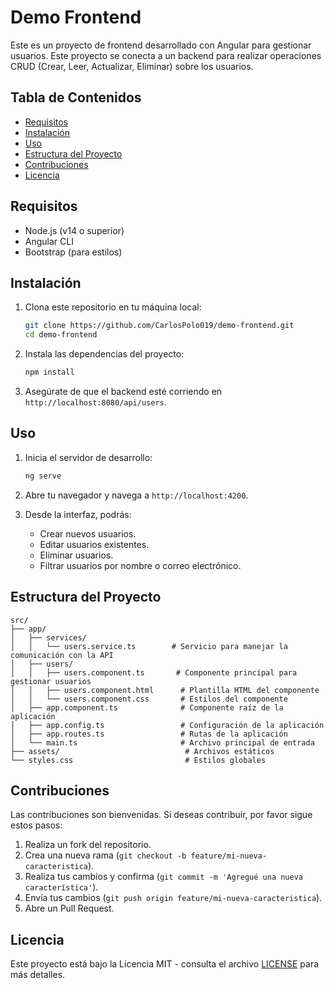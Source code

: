 # Demo Frontend

Este es un proyecto de frontend desarrollado con Angular para gestionar usuarios. Este proyecto se conecta a un backend para realizar operaciones CRUD (Crear, Leer, Actualizar, Eliminar) sobre los usuarios.

## Tabla de Contenidos

- [Requisitos](#requisitos)
- [Instalación](#instalación)
- [Uso](#uso)
- [Estructura del Proyecto](#estructura-del-proyecto)
- [Contribuciones](#contribuciones)
- [Licencia](#licencia)

## Requisitos

- Node.js (v14 o superior)
- Angular CLI
- Bootstrap (para estilos)

## Instalación

1. Clona este repositorio en tu máquina local:
   ```bash
   git clone https://github.com/CarlosPolo019/demo-frontend.git
   cd demo-frontend
   ```

2. Instala las dependencias del proyecto:
   ```bash
   npm install
   ```

3. Asegúrate de que el backend esté corriendo en `http://localhost:8080/api/users`.

## Uso

1. Inicia el servidor de desarrollo:
   ```bash
   ng serve
   ```

2. Abre tu navegador y navega a `http://localhost:4200`.

3. Desde la interfaz, podrás:
   - Crear nuevos usuarios.
   - Editar usuarios existentes.
   - Eliminar usuarios.
   - Filtrar usuarios por nombre o correo electrónico.

## Estructura del Proyecto

```plaintext
src/
├── app/
│   ├── services/
│   │   └── users.service.ts        # Servicio para manejar la comunicación con la API
│   ├── users/
│   │   ├── users.component.ts       # Componente principal para gestionar usuarios
│   │   ├── users.component.html      # Plantilla HTML del componente
│   │   └── users.component.css       # Estilos del componente
│   ├── app.component.ts              # Componente raíz de la aplicación
│   ├── app.config.ts                 # Configuración de la aplicación
│   ├── app.routes.ts                 # Rutas de la aplicación
│   └── main.ts                       # Archivo principal de entrada
├── assets/                            # Archivos estáticos
└── styles.css                         # Estilos globales
```

## Contribuciones

Las contribuciones son bienvenidas. Si deseas contribuir, por favor sigue estos pasos:

1. Realiza un fork del repositorio.
2. Crea una nueva rama (`git checkout -b feature/mi-nueva-caracteristica`).
3. Realiza tus cambios y confirma (`git commit -m 'Agregué una nueva característica'`).
4. Envía tus cambios (`git push origin feature/mi-nueva-caracteristica`).
5. Abre un Pull Request.

## Licencia

Este proyecto está bajo la Licencia MIT - consulta el archivo [LICENSE](LICENSE) para más detalles.
